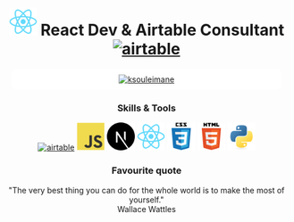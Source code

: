 <h1 align="center">  <img src="https://raw.githubusercontent.com/devicons/devicon/master/icons/react/react-original.svg" alt="react" width="50" height="50"/>
React Dev & Airtable Consultant   <a href="https://airtable.com/invite/r/Aoj4KzQP" target="blank" ><img src="https://www.vectorlogo.zone/logos/airtable/airtable-icon.svg" alt="airtable" width="50" height="50" href="https://airtable.com/invite/r/Aoj4KzQP"/></a> 
</h1>

<p align="center"> 
  <div align="center" style="background-color: white; padding: 10px; border-radius: 10px; margin: 10px;">
  <a href="https://twitter.com/ksouleimane" target="blank"><img src="https://raw.githubusercontent.com/rahuldkjain/github-profile-readme-generator/master/src/images/icons/Social/twitter.svg" alt="ksouleimane" height="50" width="50" /></a>
  </div>
</p>

<h3 align="center">Skills & Tools</h3>
<p align="center"> 
<a href="https://airtable.com/invite/r/Aoj4KzQP" target="blank" ><img src="https://www.vectorlogo.zone/logos/airtable/airtable-icon.svg" alt="airtable"   width="50" height="50" href="https://airtable.com/invite/r/Aoj4KzQP"/></a> 
  <img src="https://raw.githubusercontent.com/devicons/devicon/master/icons/javascript/javascript-original.svg" alt="javascript" width="50" height="50"/>
  <img src="https://raw.githubusercontent.com/devicons/devicon/master/icons/nextjs/nextjs-original.svg" alt="nextjs" width="50" height="50"/>  
  <img src="https://raw.githubusercontent.com/devicons/devicon/master/icons/react/react-original.svg" alt="react" width="50" height="50"/>
  <img src="https://raw.githubusercontent.com/devicons/devicon/master/icons/css3/css3-original-wordmark.svg" alt="css3" width="50" height="50"/>
  <img src="https://raw.githubusercontent.com/devicons/devicon/master/icons/html5/html5-original-wordmark.svg" alt="html5" width="50" height="50"/>
  <img src="https://raw.githubusercontent.com/devicons/devicon/master/icons/python/python-original.svg" alt="html5" width="50" height="50"/>
</p>

<h3 align="center">Favourite quote</h3>
<p align="center"> 
"The very best thing you can do for the whole world is to make the most of yourself." <br />Wallace Wattles
</p>


